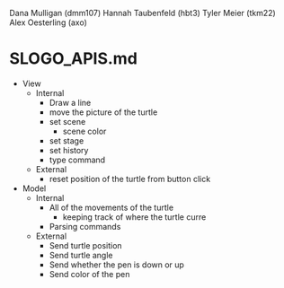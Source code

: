 Dana Mulligan (dmm107)
Hannah Taubenfeld (hbt3)
Tyler Meier (tkm22)
Alex Oesterling (axo)

# SLOGO_APIS.md

* View
    * Internal
        * Draw a line 
        * move the picture of the turtle
        * set scene
            * scene color
        * set stage
        * set history
        * type command
    * External
        * reset position of the turtle from button click
* Model
    * Internal
        * All of the movements of the turtle
            * keeping track of where the turtle curre
        * Parsing commands
    * External
        * Send turtle position
        * Send turtle angle
        * Send whether the pen is down or up
        * Send color of the pen